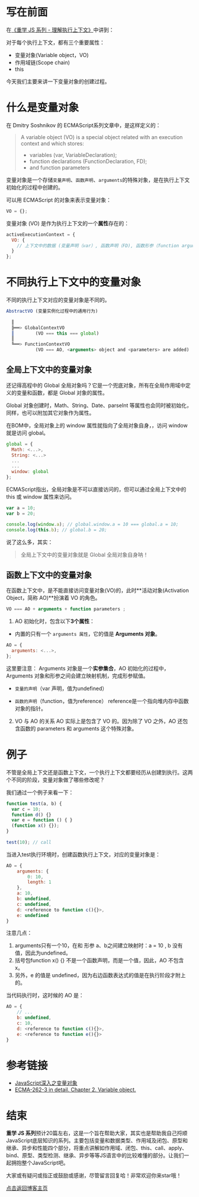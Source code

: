 # 写在前面
在[《重学 JS 系列 - 理解执行上下文》](https://github.com/cxh0224/blog/issues/12)中讲到：

对于每个执行上下文，都有三个重要属性：
- 变量对象(Variable object，VO)
- 作用域链(Scope chain)
- this

今天我们主要来讲一下变量对象的创建过程。

# 什么是变量对象
在 Dmitry Soshnikov 的 ECMAScript系列文章中，是这样定义的：
>A variable object (VO) is a special object related with an execution context and which stores:
>- variables (var, VariableDeclaration);
>- function declarations (FunctionDeclaration, FD);
>- and function parameters

变量对象是一个存储`变量声明`、`函数声明`、`arguments`的特殊对象，是在执行上下文初始化的过程中创建的。

可以用 ECMAScript 的对象来表示变量对象：

```js
VO = {};
```
变量对象 (VO) 是作为执行上下文的一个**属性**存在的：
```js
activeExecutionContext = {
  VO: {
    // 上下文中的数据 (变量声明（var）, 函数声明（FD), 函数形参（function arguments）)
  }
};
```

# 不同执行上下文中的变量对象
不同的执行上下文对应的变量对象是不同的。

```js
AbstractVO (变量实例化过程中的通用行为)
 
  ║
  ╠══> GlobalContextVO
  ║        (VO === this === global)
  ║
  ╚══> FunctionContextVO
           (VO === AO, <arguments> object and <parameters> are added)
```


## 全局上下文中的变量对象
还记得高程中的 Global 全局对象吗？它是一个兜底对象，所有在全局作用域中定义的变量和函数，都是 Global 对象的属性。

Global 对象创建时，Math、String、Date、parseInt 等属性也会同时被初始化，同样，也可以附加其它对象作为属性。

在BOM中，全局对象上的 window 属性就指向了全局对象自身，，访问 window 就是访问 global。
```js
global = {
  Math: <...>,
  String: <...>
  ...
  ...
  window: global
};
```
ECMAScript指出，全局对象是不可以直接访问的，但可以通过全局上下文中的 this 或 window 属性来访问。
```js
var a = 10;
var b = 20;

console.log(window.a); // global.window.a = 10 === global.a = 10;
console.log(this.b); // global.b = 20;
```

说了这么多，其实：
> 全局上下文中的变量对象就是 Global 全局对象自身呐！


## 函数上下文中的变量对象
在函数上下文中，是不能直接访问变量对象(VO)的，此时**活动对象(Activation Object，简称 AO)**扮演着 VO 的角色。

```js
VO === AO + arguments + function parameters ;
```

1. AO 初始化时，包含以下**3个属性**：
- 内置的只有一个 `arguments 属性`，它的值是 **Arguments 对象**。
```js
AO = {
  arguments: <...>,
};
```

这里要注意：
Arguments 对象是一个**实参集合**，AO 初始化的过程中，Arguments 对象和形参之间会建立映射机制，完成形参赋值。

- `变量的声明`（var 声明，值为undefined）

- `函数的声明`（function，值为reference）
reference是一个指向堆内存中函数对象的指针。

2. VO 与 AO 的关系
AO 实际上是包含了 VO 的。因为除了 VO 之外，AO 还包含函数的 parameters 和 arguments 这个特殊对象。


# 例子
不管是全局上下文还是函数上下文，一个执行上下文都要经历从创建到执行。这两个不同的阶段，变量对象做了哪些修改呢？

我们通过一个例子来看一下：

```js
function test(a, b) {
  var c = 10;
  function d() {}
  var e = function () { }
  (function x() {});
}
 
test(10); // call
```
当进入test执行环境时，创建函数执行上下文，对应的变量对象是：
```js
AO = {
    arguments: {
        0: 10,
        length: 1
    },
    a: 10,
    b: undefined,
    c: undefined,
    d: <reference to function c(){}>,
    e: undefined
}
```
注意几点：
1. arguments只有一个10，在和 形参 a、b之间建立映射时：a = 10 , b 没有值，因此为undefined。
2. 括号包function x() {} 不是一个函数声明，而是一个值，因此，AO 不包含 x。
3. 另外，e 的值是 undefined，因为右边函数表达式的值是在执行阶段才附上的。

当代码执行时，这时候的 AO 是：
```js
AO = {
    // ...
    b: undefined,
    c: 10,
    d: <reference to function c(){}>,
    e: <reference to function e(){}>
}
```

# 参考链接
- [JavaScript深入之变量对象](https://github.com/mqyqingfeng/Blog/issues/5)
- [ECMA-262-3 in detail. Chapter 2. Variable object.](http://dmitrysoshnikov.com/ecmascript/chapter-2-variable-object/)

# 结束
**重学 JS 系列**预计20篇左右，这是一个旨在帮助大家，其实也是帮助我自己捋顺JavaScript底层知识的系列。主要包括变量和数据类型、作用域及闭包、原型和继承、异步和性能四个部分，将重点讲解如作用域、闭包、this、call、apply、bind、原型、类型检测、继承、异步等等JS语言中的比较难懂的部分。让我们一起拥抱整个JavaScript吧。

大家或有疑问或指正或鼓励或感谢，尽管留言回复哈！非常欢迎你来star哦！

[点击返回博客主页](https://github.com/cxh0224/blog)